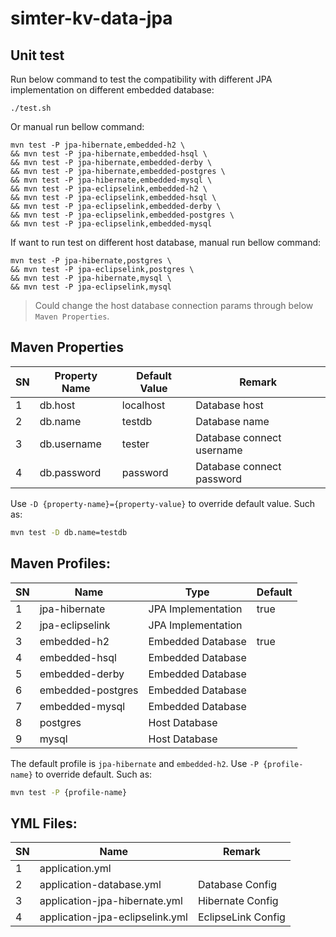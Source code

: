 # simter-kv-data-jpa

## Unit test

Run below command to test the compatibility with different JPA implementation on different embedded database:

```
./test.sh
```

Or manual run bellow command:

```
mvn test -P jpa-hibernate,embedded-h2 \
&& mvn test -P jpa-hibernate,embedded-hsql \
&& mvn test -P jpa-hibernate,embedded-derby \
&& mvn test -P jpa-hibernate,embedded-postgres \
&& mvn test -P jpa-hibernate,embedded-mysql \
&& mvn test -P jpa-eclipselink,embedded-h2 \
&& mvn test -P jpa-eclipselink,embedded-hsql \
&& mvn test -P jpa-eclipselink,embedded-derby \
&& mvn test -P jpa-eclipselink,embedded-postgres \
&& mvn test -P jpa-eclipselink,embedded-mysql
```

If want to run test on different host database, manual run bellow command:

```
mvn test -P jpa-hibernate,postgres \
&& mvn test -P jpa-eclipselink,postgres \
&& mvn test -P jpa-hibernate,mysql \
&& mvn test -P jpa-eclipselink,mysql
```

> Could change the host database connection params through below `Maven Properties`.

## Maven Properties

| SN | Property Name | Default Value | Remark                    |
|----|---------------|---------------|---------------------------|
|  1 | db.host       | localhost     | Database host             |
|  2 | db.name       | testdb        | Database name             |
|  3 | db.username   | tester        | Database connect username |
|  4 | db.password   | password      | Database connect password |

Use `-D {property-name}={property-value}` to override default value. Such as:

```bash
mvn test -D db.name=testdb
```

## Maven Profiles:

| SN | Name              | Type               | Default |
|----|-------------------|--------------------|---------|
|  1 | jpa-hibernate     | JPA Implementation | true    |
|  2 | jpa-eclipselink   | JPA Implementation |         |
|  3 | embedded-h2       | Embedded Database  | true    |
|  4 | embedded-hsql     | Embedded Database  |         |
|  5 | embedded-derby    | Embedded Database  |         |
|  6 | embedded-postgres | Embedded Database  |         |
|  7 | embedded-mysql    | Embedded Database  |         |
|  8 | postgres          | Host Database      |         |
|  9 | mysql             | Host Database      |         |

The default profile is `jpa-hibernate` and `embedded-h2`.
Use `-P {profile-name}` to override default. Such as:

```bash
mvn test -P {profile-name}
```

## YML Files:

| SN | Name                            | Remark             |
|----|---------------------------------|--------------------|
|  1 | application.yml                 |                    |
|  2 | application-database.yml        | Database Config    |
|  3 | application-jpa-hibernate.yml   | Hibernate Config   |
|  4 | application-jpa-eclipselink.yml | EclipseLink Config |
